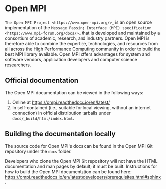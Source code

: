 # Open MPI

`The Open MPI Project <https://www.open-mpi.org/>`_ is an open source
implementation of the `Message Passing Interface (MPI) specification
<https://www.mpi-forum.org/docs/>`_ that is developed and maintained
by a consortium of academic, research, and industry partners.  Open
MPI is therefore able to combine the expertise, technologies, and
resources from all across the High Performance Computing community in
order to build the best MPI library available.  Open MPI offers
advantages for system and software vendors, application developers and
computer science researchers.

## Official documentation

The Open MPI documentation can be viewed in the following ways:

1. Online at https://ompi.readthedocs.io/en/latest/
1. In self-contained (i.e., suitable for local viewing, without an
   internet connection) in official distribution tarballs under
   `docs/_build/html/index.html`.

## Building the documentation locally

The source code for Open MPI's docs can be found in the Open MPI Git
repository under the `docs` folder.

Developers who clone the Open MPI Git repository will not have the
HTML documentation and man pages by default; it must be built.
Instructions for how to build the Open MPI documentation can be found
here:
https://ompi.readthedocs.io/en/latest/developers/prerequisites.html#sphinx.
